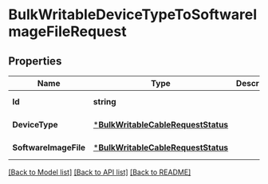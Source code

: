 # BulkWritableDeviceTypeToSoftwareImageFileRequest

## Properties
Name | Type | Description | Notes
------------ | ------------- | ------------- | -------------
**Id** | **string** |  | [default to null]
**DeviceType** | [***BulkWritableCableRequestStatus**](BulkWritableCableRequest_status.md) |  | [default to null]
**SoftwareImageFile** | [***BulkWritableCableRequestStatus**](BulkWritableCableRequest_status.md) |  | [default to null]

[[Back to Model list]](../README.md#documentation-for-models) [[Back to API list]](../README.md#documentation-for-api-endpoints) [[Back to README]](../README.md)

